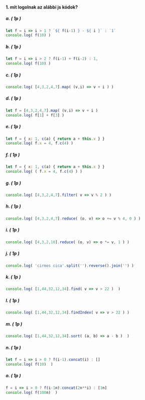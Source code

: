 #### 1. mit logolnak az alábbi js kódok?

##### a. ( 1p )

```javascript
let f = i => i > 1 ? `${ f(i-1) } - ${ i }` : `1`
console.log( f(10) )
```

##### b. ( 1p )

```javascript
let f = i => i > 2 ? f(i-1) + f(i-2) : 1,
console.log( f(10) )
```

##### c. ( 1p )

```javascript
console.log( [4,3,2,4,7].map( (v,i) => v + i ) )
```

##### d. ( 1p )

```javascript
let f = [4,3,2,4,7].map( (v,i) => v + i )
console.log( f[1] + f[3] )
```

##### e. ( 1p )

```javascript
let f = { x: 1, c(a) { return a + this.x } }
console.log( f.x = 4, f.c(4) )
```

##### f. ( 1p )

```javascript
let f = { x: 1, c(a) { return a + this.x } }
console.log( ( f.x = 4, f.c(4) ) )
```

##### g. ( 1p )

```javascript
console.log( [4,3,2,4,7].filter( v => v % 2 ) )
```

##### h. ( 1p )

```javascript
console.log( [4,3,2,4,7].reduce( (o, v) => o += v % 4, 0 ) )
```

##### i. ( 1p )

```javascript
console.log( [4,3,2,10].reduce( (o, v) => o *= v, 1 ) )
```

##### j. ( 1p )

```javascript
console.log( 'cirmos cica'.split('').reverse().join('') )
```

##### k. ( 1p )

```javascript
console.log( [1,44,32,12,34].find( v => v > 22 )  )
```

##### l. ( 1p )

```javascript
console.log( [1,44,32,12,34].findIndex( v => v > 22 ) )
```

##### m. ( 1p )

```javascript
console.log( [1,44,32,12,34].sort( (a, b) => a - b )  )
```
##### n. ( 1p )

```javascript
let f = i => i > 0 ? f(i-1).concat(i) : []
console.log( f(10)  )
```

##### o. ( 1p )

```javascript
f = i => i > 0 ? f(i-1n).concat(2n**i) : [1n] 
console.log( f(100n)  )
```
